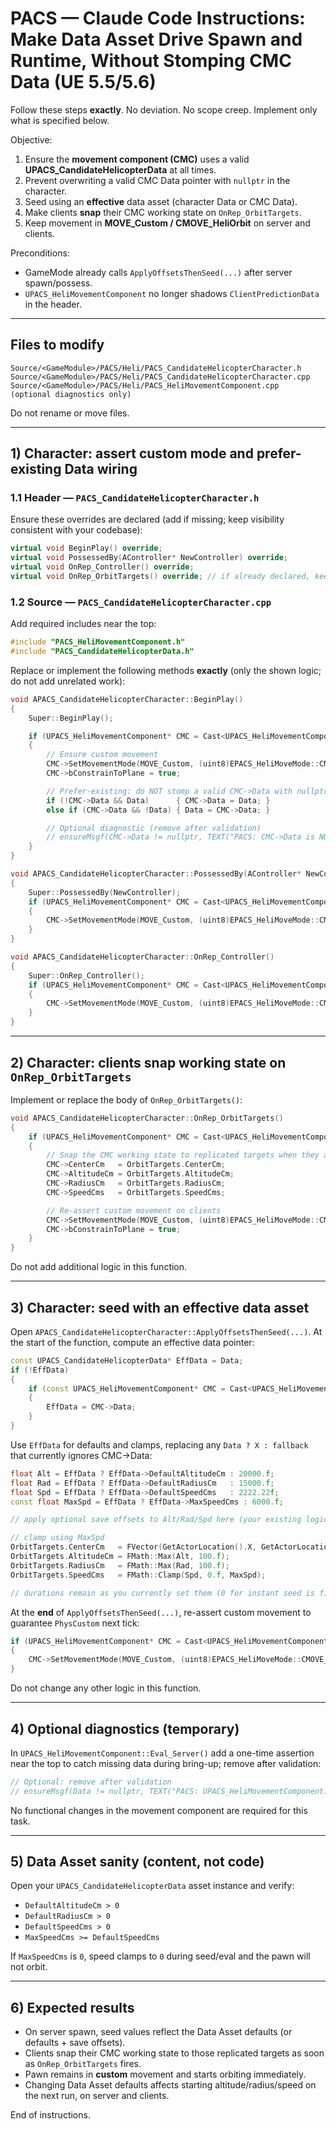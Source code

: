 # PACS — Claude Code Instructions: Make Data Asset Drive Spawn and Runtime, Without Stomping CMC Data (UE 5.5/5.6)

Follow these steps **exactly**. No deviation. No scope creep. Implement only what is specified below.

Objective:
1) Ensure the **movement component (CMC)** uses a valid **UPACS_CandidateHelicopterData** at all times.  
2) Prevent overwriting a valid CMC Data pointer with `nullptr` in the character.  
3) Seed using an **effective** data asset (character Data or CMC Data).  
4) Make clients **snap** their CMC working state on `OnRep_OrbitTargets`.  
5) Keep movement in **MOVE_Custom / CMOVE_HeliOrbit** on server and clients.

Preconditions:
- GameMode already calls `ApplyOffsetsThenSeed(...)` after server spawn/possess.
- `UPACS_HeliMovementComponent` no longer shadows `ClientPredictionData` in the header.

---

## Files to modify

```
Source/<GameModule>/PACS/Heli/PACS_CandidateHelicopterCharacter.h
Source/<GameModule>/PACS/Heli/PACS_CandidateHelicopterCharacter.cpp
Source/<GameModule>/PACS/Heli/PACS_HeliMovementComponent.cpp  (optional diagnostics only)
```

Do not rename or move files.

---

## 1) Character: assert custom mode and **prefer-existing** Data wiring

### 1.1 Header — `PACS_CandidateHelicopterCharacter.h`

Ensure these overrides are declared (add if missing; keep visibility consistent with your codebase):
```cpp
virtual void BeginPlay() override;
virtual void PossessedBy(AController* NewController) override;
virtual void OnRep_Controller() override;
virtual void OnRep_OrbitTargets() override; // if already declared, keep it
```

### 1.2 Source — `PACS_CandidateHelicopterCharacter.cpp`

Add required includes near the top:
```cpp
#include "PACS_HeliMovementComponent.h"
#include "PACS_CandidateHelicopterData.h"
```

Replace or implement the following methods **exactly** (only the shown logic; do not add unrelated work):

```cpp
void APACS_CandidateHelicopterCharacter::BeginPlay()
{
    Super::BeginPlay();

    if (UPACS_HeliMovementComponent* CMC = Cast<UPACS_HeliMovementComponent>(GetCharacterMovement()))
    {
        // Ensure custom movement
        CMC->SetMovementMode(MOVE_Custom, (uint8)EPACS_HeliMoveMode::CMOVE_HeliOrbit);
        CMC->bConstrainToPlane = true;

        // Prefer-existing: do NOT stomp a valid CMC->Data with nullptr.
        if (!CMC->Data && Data)      { CMC->Data = Data; }
        else if (CMC->Data && !Data) { Data = CMC->Data; }

        // Optional diagnostic (remove after validation)
        // ensureMsgf(CMC->Data != nullptr, TEXT("PACS: CMC->Data is NULL. Set the data asset on either the Character or the CMC in BP."));
    }
}

void APACS_CandidateHelicopterCharacter::PossessedBy(AController* NewController)
{
    Super::PossessedBy(NewController);
    if (UPACS_HeliMovementComponent* CMC = Cast<UPACS_HeliMovementComponent>(GetCharacterMovement()))
    {
        CMC->SetMovementMode(MOVE_Custom, (uint8)EPACS_HeliMoveMode::CMOVE_HeliOrbit);
    }
}

void APACS_CandidateHelicopterCharacter::OnRep_Controller()
{
    Super::OnRep_Controller();
    if (UPACS_HeliMovementComponent* CMC = Cast<UPACS_HeliMovementComponent>(GetCharacterMovement()))
    {
        CMC->SetMovementMode(MOVE_Custom, (uint8)EPACS_HeliMoveMode::CMOVE_HeliOrbit);
    }
}
```

---

## 2) Character: clients **snap** working state on `OnRep_OrbitTargets`

Implement or replace the body of `OnRep_OrbitTargets()`:

```cpp
void APACS_CandidateHelicopterCharacter::OnRep_OrbitTargets()
{
    if (UPACS_HeliMovementComponent* CMC = Cast<UPACS_HeliMovementComponent>(GetCharacterMovement()))
    {
        // Snap the CMC working state to replicated targets when they arrive
        CMC->CenterCm   = OrbitTargets.CenterCm;
        CMC->AltitudeCm = OrbitTargets.AltitudeCm;
        CMC->RadiusCm   = OrbitTargets.RadiusCm;
        CMC->SpeedCms   = OrbitTargets.SpeedCms;

        // Re-assert custom movement on clients
        CMC->SetMovementMode(MOVE_Custom, (uint8)EPACS_HeliMoveMode::CMOVE_HeliOrbit);
        CMC->bConstrainToPlane = true;
    }
}
```

Do not add additional logic in this function.

---

## 3) Character: seed with an **effective** data asset

Open `APACS_CandidateHelicopterCharacter::ApplyOffsetsThenSeed(...)`. At the start of the function, compute an effective data pointer:

```cpp
const UPACS_CandidateHelicopterData* EffData = Data;
if (!EffData)
{
    if (const UPACS_HeliMovementComponent* CMC = Cast<UPACS_HeliMovementComponent>(GetCharacterMovement()))
    {
        EffData = CMC->Data;
    }
}
```

Use `EffData` for defaults and clamps, replacing any `Data ? X : fallback` that currently ignores CMC->Data:

```cpp
float Alt = EffData ? EffData->DefaultAltitudeCm : 20000.f;
float Rad = EffData ? EffData->DefaultRadiusCm   : 15000.f;
float Spd = EffData ? EffData->DefaultSpeedCms   : 2222.22f;
const float MaxSpd = EffData ? EffData->MaxSpeedCms : 6000.f;

// apply optional save offsets to Alt/Rad/Spd here (your existing logic)

// clamp using MaxSpd
OrbitTargets.CenterCm   = FVector(GetActorLocation().X, GetActorLocation().Y, 0.f);
OrbitTargets.AltitudeCm = FMath::Max(Alt, 100.f);
OrbitTargets.RadiusCm   = FMath::Max(Rad, 100.f);
OrbitTargets.SpeedCms   = FMath::Clamp(Spd, 0.f, MaxSpd);

// durations remain as you currently set them (0 for instant seed is fine)
```

At the **end** of `ApplyOffsetsThenSeed(...)`, re-assert custom movement to guarantee `PhysCustom` next tick:

```cpp
if (UPACS_HeliMovementComponent* CMC = Cast<UPACS_HeliMovementComponent>(GetCharacterMovement()))
{
    CMC->SetMovementMode(MOVE_Custom, (uint8)EPACS_HeliMoveMode::CMOVE_HeliOrbit);
}
```

Do not change any other logic in this function.

---

## 4) Optional diagnostics (temporary)

In `UPACS_HeliMovementComponent::Eval_Server()` add a one-time assertion near the top to catch missing data during bring-up; remove after validation:

```cpp
// Optional: remove after validation
// ensureMsgf(Data != nullptr, TEXT("PACS: UPACS_HeliMovementComponent::Data is NULL — wire Character Data -> CMC or set CMC Data in BP."));
```

No functional changes in the movement component are required for this task.

---

## 5) Data Asset sanity (content, not code)

Open your `UPACS_CandidateHelicopterData` asset instance and verify:
- `DefaultAltitudeCm > 0`
- `DefaultRadiusCm > 0`
- `DefaultSpeedCms > 0`
- `MaxSpeedCms >= DefaultSpeedCms`

If `MaxSpeedCms` is `0`, speed clamps to `0` during seed/eval and the pawn will not orbit.

---

## 6) Expected results

- On server spawn, seed values reflect the Data Asset defaults (or defaults + save offsets).  
- Clients snap their CMC working state to those replicated targets as soon as `OnRep_OrbitTargets` fires.  
- Pawn remains in **custom** movement and starts orbiting immediately.  
- Changing Data Asset defaults affects starting altitude/radius/speed on the next run, on server and clients.

End of instructions.
